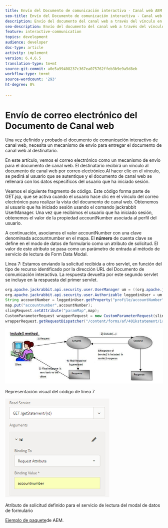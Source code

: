 ```yaml
---
title: Envío del Documento de comunicación interactiva - Canal web AEM Forms
seo-title: Envío del Documento de comunicación interactiva - Canal web AEM Forms
description: Envío del documento del canal web a través del vínculo en el correo electrónico
seo-description: Envío del documento del canal web a través del vínculo en el correo electrónico
feature: interactive-communication
topics: development
audience: developer
doc-type: article
activity: implement
version: 6.4,6.5
translation-type: tm+mt
source-git-commit: a0e5a99408237c367ea075762ffeb3b9e9a5d8eb
workflow-type: tm+mt
source-wordcount: '293'
ht-degree: 0%

---
```



# Envío de correo electrónico del Documento de Canal web

Una vez definido y probado el documento de comunicación interactivo de canal web, necesita un mecanismo de envío para entregar el documento de canal web al destinatario.

En este artículo, vemos el correo electrónico como un mecanismo de envío para el documento de canal web. El destinatario recibirá un vínculo al documento de canal web por correo electrónico.Al hacer clic en el vínculo, se pedirá al usuario que se autentique y el documento de canal web se rellenará con los datos específicos del usuario que ha iniciado sesión.

Veamos el siguiente fragmento de código. Este código forma parte de GET.jsp, que se activa cuando el usuario hace clic en el vínculo del correo electrónico para realizar la vista del documento de canal web. Obtenemos al usuario que ha iniciado sesión usando el comando jackrabbit UserManager. Una vez que recibimos el usuario que ha iniciado sesión, obtenemos el valor de la propiedad accountNumber asociada al perfil del usuario.

A continuación, asociamos el valor accountNumber con una clave denominada accountnumber en el mapa. El **número** de cuenta clave se define en el modo de datos de formulario como un atributo de solicitud. El valor de este atributo se pasa como un parámetro de entrada al método de servicio de lectura de Form Data Modal.

Línea 7: Estamos enviando la solicitud recibida a otro servlet, en función del tipo de recurso identificado por la dirección URL del Documento de comunicación interactiva. La respuesta devuelta por este segundo servlet se incluye en la respuesta del primer servlet.

```java
org.apache.jackrabbit.api.security.user.UserManager um = ((org.apache.jackrabbit.api.JackrabbitSession) session).getUserManager();
org.apache.jackrabbit.api.security.user.Authorizable loggedinUser = um.getAuthorizable(session.getUserID());
String accountNumber = loggedinUser.getProperty("profile/accountNumber")[0].getString();
map.put("accountnumber",accountNumber);
slingRequest.setAttribute("paramMap",map);
CustomParameterRequest wrapperRequest = new CustomParameterRequest(slingRequest,"GET");
wrapperRequest.getRequestDispatcher("/content/forms/af/401kstatement/irastatement/channels/web.html").include(wrapperRequest, response);
```

![includemethod](assets/includemethod.jpg)

Representación visual del código de línea 7

![requestparameter](assets/requestparameter.png)

Atributo de solicitud definido para el servicio de lectura del modal de datos de formulario


[Ejemplo de paquete](assets/webchanneldelivery.zip)de AEM.
